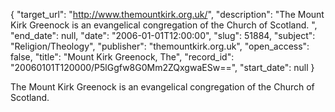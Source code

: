 {
  "target_url": "http://www.themountkirk.org.uk/", 
  "description": "The Mount Kirk Greenock is an evangelical congregation of the Church of Scotland. ", 
  "end_date": null, 
  "date": "2006-01-01T12:00:00", 
  "slug": 51884, 
  "subject": "Religion/Theology", 
  "publisher": "themountkirk.org.uk", 
  "open_access": false, 
  "title": "Mount Kirk Greenock, The", 
  "record_id": "20060101T120000/P5lGgfw8G0Mm2ZQxgwaESw==", 
  "start_date": null
}

The Mount Kirk Greenock is an evangelical congregation of the Church of Scotland. 